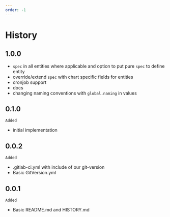 ```yaml
---
order: -1
---
```



# History

## 1.0.0

- `spec` in all entities where applicable and option to put pure `spec` to define entity
- override/extend  `spec` with chart specific fields for entities
- cronjob support
- docs
- changing naming conventions with `global.naming` in values


## 0.1.0

`Added`
- initial implementation


## 0.0.2

`Added`
- .gitlab-ci.yml with include of our git-version
- Basic GitVersion.yml

## 0.0.1

`Added`
- Basic README.md and HISTORY.md
